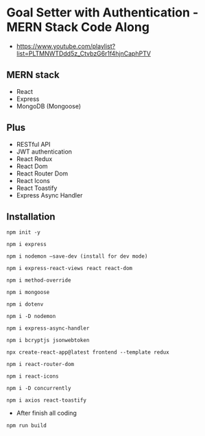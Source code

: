 # Goal Setter with Authentication - MERN Stack Code Along
* https://www.youtube.com/playlist?list=PLTMNWTDdd5z_CtvbzG6r1f4hjnCaphPTV


## MERN stack
* React 
* Express
* MongoDB (Mongoose)

## Plus
* RESTful API
* JWT authentication
* React Redux
* React Dom
* React Router Dom
* React Icons
* React Toastify
* Express Async Handler

## Installation
```
npm init -y

npm i express

npm i nodemon —save-dev (install for dev mode)

npm i express-react-views react react-dom

npm i method-override

npm i mongoose

npm i dotenv

npm i -D nodemon

npm i express-async-handler

npm i bcryptjs jsonwebtoken

npx create-react-app@latest frontend --template redux

npm i react-router-dom

npm i react-icons

npm i -D concurrently

npm i axios react-toastify

```
* After finish all coding

```
npm run build
```
